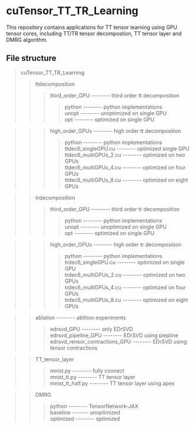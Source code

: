 # cuTensor_TT_TR_Learning

This repository contains applications for TT tensor learning using GPU tensor cores, including TT/TR tensor decompostion, TT tensor layer and DMRG algorithm. 


## File structure

> cuTensor_TT_TR_Learning
>> ttdecomposition
>>> third_order_GPU -------- third order tt decomposition <br>
>>>> python -------- python implementations  <br>
>>>> unopt -------- unoptimized on single GPU <br>
>>>> opt -------- optimized on single GPU <br>


>>> high_order_GPUs -------- high order tt decomposition <br>
>>>> python -------- python implementations <br>
>>>> ttdec6_singleGPU.cu -------- optimized single GPU <br>
>>>> ttdec6_multiGPUs_2.cu -------- optimized on two GPUs <br>
>>>> ttdec6_multiGPUs_4.cu -------- optimized on four GPUs <br>
>>>> ttdec6_multiGPUs_8.cu -------- optimized on eight GPUs <br>


>> trdecomposition
>>> third_order_GPU -------- third order tr decomposition <br>
>>>> python -------- python implementations  <br>
>>>> unopt -------- unoptimized on single GPU <br>
>>>> opt -------- optimized on single GPU <br>

>>> high_order_GPUs -------- high order tr decomposition <br>
>>>> python -------- python implementations <br>
>>>> trdec6_singleGPU.cu -------- optimized on single GPU  <br>
>>>> trdec6_multiGPUs_2.cu -------- optimized on two GPUs  <br>
>>>> trdec6_multiGPUs_4.cu -------- optimized on four GPUs  <br>
>>>> trdec6_multiGPUs_8.cu -------- optimized on eight GPUs  <br>

>> ablation -------- ablition experiments <br>
>>> edrsvd_GPU -------- only EDrSVD <br>
>>> edrsvd_pipeline_GPU -------- EDrSVD using piepline <br>
>>> edrsvd_rensor_contractions_GPU -------- EDrSVD using tensor contractions <br>

>> TT_tensor_layer
>>> mnist.py -------- fully connect <br>
>>> mnist_tt.py -------- TT tensor layer <br>
>>> mnist_tt_half.py -------- TT tensor layer using apex <br>

>> DMRG
>>> python -------- TensorNetwork-JAX <br>
>>> baseline ------- unoptimized <br>
>>> optimized -------- optimized <br>
